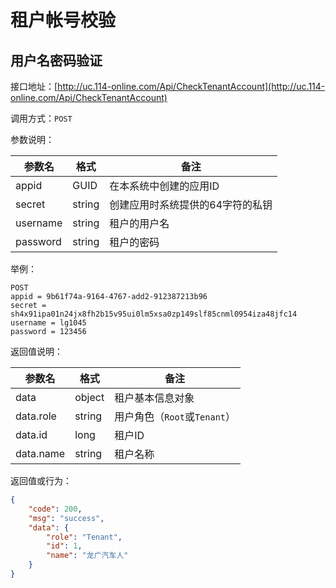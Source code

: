 # 租户帐号校验

## 用户名密码验证

接口地址：[http://uc.114-online.com/Api/CheckTenantAccount](http://uc.114-online.com/Api/CheckTenantAccount)

调用方式：`POST`

参数说明：

| 参数名 | 格式 | 备注 |
|-------|------|-----|
| appid | GUID | 在本系统中创建的应用ID |
| secret | string | 创建应用时系统提供的64字符的私钥 |
| username | string | 租户的用户名 |
| password | string | 租户的密码 |

举例：

```
POST 
appid = 9b61f74a-9164-4767-add2-912387213b96
secret = sh4x91ipa01n24jx8fh2b15v95ui0lm5xsa0zp149slf85cnml0954iza48jfc14
username = lg1045
password = 123456
```

返回值说明：

| 参数名 | 格式 | 备注 |
|-------|------|-----|
| data | object | 租户基本信息对象 |
| data.role | string | 用户角色（`Root`或`Tenant`）|
| data.id | long | 租户ID |
| data.name | string | 租户名称 | 

返回值或行为：

```json
{
    "code": 200,
    "msg": "success",
    "data": {
        "role": "Tenant",
        "id": 1,
        "name": "龙广汽车人"
    }
}
```